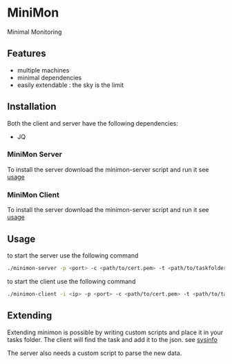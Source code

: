 # MiniMon

Minimal Monitoring

## Features
* multiple machines
* minimal dependencies
* easily extendable : the sky is the limit

## Installation
Both the client and server have the following dependencies:
* JQ

### MiniMon Server
To install the server download the minimon-server script and run it
see [usage](#Usage)

### MiniMon Client
To install the server download the minimon-server script and run it
see [usage](#Usage)

## Usage
to start the server use the following command
```bash
./minimon-server -p <port> -c <path/to/cert.pem> -t <path/to/taskfolder> -v <0/1> 
```

to start the client use the following command
```bash
./minimon-client -i <ip> -p <port> -c <path/to/cert.pem> -t <path/to/taskfolder> -v <0/1> -d <seconds>
```

## Extending 
Extending minimon is possible by writing custom scripts and place it in your tasks folder.
The client will find the task and add it to the json.
see [sysinfo](./Tasks/sysinfo)

The server also needs a custom script to parse the new data.

